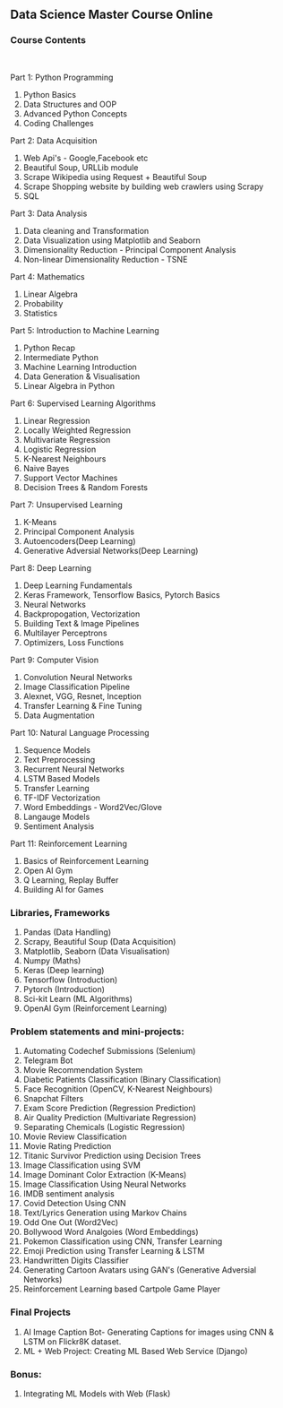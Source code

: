 ## Data Science Master Course Online 

### Course Contents
<br/>

Part 1: Python Programming 
  1. Python Basics 
  2. Data Structures and OOP
  3. Advanced Python Concepts
  4. Coding Challenges

Part 2: Data Acquisition
  1. Web Api's - Google,Facebook etc
  2. Beautiful Soup, URLLib module
  3. Scrape Wikipedia using Request + Beautiful Soup
  4. Scrape Shopping website by building web crawlers using Scrapy
  5. SQL
 
Part 3: Data Analysis
  1. Data cleaning and Transformation
  2. Data Visualization using Matplotlib and Seaborn
  3. Dimensionality Reduction - Principal Component Analysis
  4. Non-linear Dimensionality Reduction - TSNE

Part 4: Mathematics 
  1. Linear Algebra
  2. Probability 
  3. Statistics
  
Part 5: Introduction to Machine Learning
  1. Python Recap
  2. Intermediate Python
  3. Machine Learning Introduction
  4. Data Generation & Visualisation
  5. Linear Algebra in Python

Part 6: Supervised Learning Algorithms
  1. Linear Regression
  2. Locally Weighted Regression
  3. Multivariate Regression
  4. Logistic Regression
  5. K-Nearest Neighbours
  6. Naive Bayes
  7. Support Vector Machines
  8. Decision Trees & Random Forests
 
Part 7: Unsupervised Learning
  1. K-Means
  2. Principal Component Analysis
  3. Autoencoders(Deep Learning)
  4. Generative Adversial Networks(Deep Learning)

Part 8: Deep Learning
  1. Deep Learning Fundamentals
  2. Keras Framework, Tensorflow Basics, Pytorch Basics
  3. Neural Networks
  4. Backpropogation, Vectorization
  5. Building Text & Image Pipelines
  6. Multilayer Perceptrons
  7. Optimizers, Loss Functions
  
Part 9: Computer Vision
  1. Convolution Neural Networks
  2. Image Classification Pipeline
  3. Alexnet, VGG, Resnet, Inception
  4. Transfer Learning & Fine Tuning
  5. Data Augmentation

Part 10: Natural Language Processing
  1. Sequence Models
  2. Text Preprocessing
  3. Recurrent Neural Networks
  4. LSTM Based Models
  5. Transfer Learning
  6. TF-IDF Vectorization
  7. Word Embeddings - Word2Vec/Glove
  8. Langauge Models 
  9. Sentiment Analysis

Part 11: Reinforcement Learning
  1. Basics of Reinforcement Learning
  2. Open AI Gym
  3. Q Learning, Replay Buffer
  4. Building AI for Games

### Libraries, Frameworks
  1. Pandas (Data Handling)
  2. Scrapy, Beautiful Soup (Data Acquisition)
  3. Matplotlib, Seaborn (Data Visualisation)
  4. Numpy (Maths)
  5. Keras (Deep learning)
  6. Tensorflow (Introduction)
  7. Pytorch (Introduction)
  8. Sci-kit Learn (ML Algorithms)
  9. OpenAI Gym (Reinforcement Learning)


### Problem statements and mini-projects:  
  1.  Automating Codechef Submissions (Selenium)
  2.  Telegram Bot 
  3.  Movie Recommendation System 
  4.  Diabetic Patients Classification (Binary Classification)
  5.  Face Recognition (OpenCV, K-Nearest Neighbours)
  6.  Snapchat Filters
  7.  Exam Score Prediction (Regression Prediction)
  8.  Air Quality Prediction (Multivariate Regression)
  9.  Separating Chemicals (Logistic Regression)
  10. Movie Review Classification
  11. Movie Rating Prediction
  12. Titanic Survivor Prediction using Decision Trees
  13. Image Classification using SVM
  14. Image Dominant Color Extraction (K-Means)
  15. Image Classification Using Neural Networks
  16. IMDB sentiment analysis
  17. Covid Detection Using CNN
  18. Text/Lyrics Generation using Markov Chains
  19. Odd One Out (Word2Vec)
  20. Bollywood Word Analgoies (Word Embeddings)
  21. Pokemon Classification using CNN, Transfer Learning
  22. Emoji Prediction using Transfer Learning & LSTM
  23. Handwritten Digits Classifier
  24. Generating Cartoon Avatars using GAN's (Generative Adversial Networks)
  25. Reinforcement Learning based Cartpole Game Player

### Final Projects
  1. AI Image Caption Bot- Generating Captions for images using CNN & LSTM on Flickr8K dataset.
  2. ML + Web Project: Creating ML Based Web Service (Django)

### Bonus:
 1. Integrating ML Models with Web (Flask)
